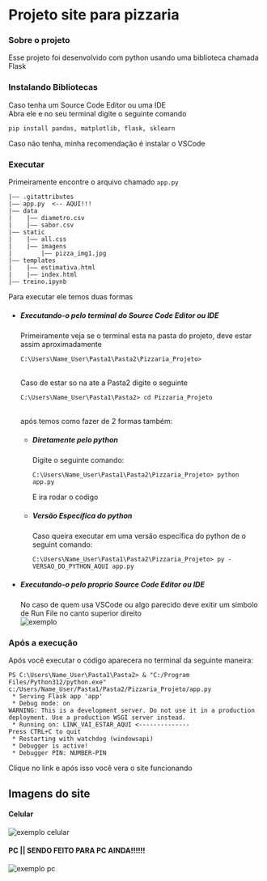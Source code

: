 <h1>Projeto site para pizzaria</h1>
<h3>Sobre o projeto</h3>
<p> Esse projeto foi desenvolvido com python usando uma biblioteca chamada Flask
</p>
<h3>Instalando Bibliotecas</h3>
<p>Caso tenha um Source Code Editor ou uma IDE <br> Abra ele e no seu terminal digite o seguinte comando</p>

<pre><code>pip install pandas, matplotlib, flask, sklearn</code></pre>

<p>Caso não tenha, minha recomendação é instalar o VSCode</p>

<h3>Executar</h3>

<p>Primeiramente encontre o arquivo chamado <code>app.py</code></p>

```
|—— .gitattributes 
|—— app.py  <-- AQUI!!!      
|—— data           
|    |—— diametro.csv
|    |—— sabor.csv
|—— static
|    |—— all.css
|    |—— imagens
|        |—— pizza_img1.jpg
|—— templates
|    |—— estimativa.html
|    |—— index.html
|—— treino.ipynb
```

<p>Para executar ele temos duas formas<br>
<ul>
<li>
<h5>Executando-o pelo terminal do Source Code Editor ou IDE</h5>
Primeiramente veja se o terminal esta na pasta do projeto, deve estar assim aproximadamente<br>
<pre><code>C:\Users\Name_User\Pasta1\Pasta2\Pizzaria_Projeto></code></pre><br>
Caso de estar so na ate a Pasta2 digite o seguinte<br>
<pre><code>C:\Users\Name_User\Pasta1\Pasta2> cd Pizzaria_Projeto</code></pre><br>
após temos como fazer de 2 formas também:
<ul>
<li><h5>Diretamente pelo python</h5>
Digite o seguinte comando: <br>
<pre><code>C:\Users\Name_User\Pasta1\Pasta2\Pizzaria_Projeto> python app.py</code></pre>
E ira rodar o codigo<br>
</li>
<li><h5>Versão Específica do python</h5>
Caso queira executar em uma versão específica do python de o seguint comando:<br>
<pre><code>C:\Users\Name_User\Pasta1\Pasta2\Pizzaria_Projeto> py -VERSAO_DO_PYTHON_AQUI app.py</code></pre>
</li>
</ul>
</li>
<li>
<h5>Executando-o pelo proprio Source Code Editor ou IDE</h5>
No caso de quem usa VSCode ou algo parecido deve exitir um símbolo de Run File no canto superior direito <br>
<img src="https://github.com/user-attachments/assets/c578b8c6-9417-4acc-af38-e42bcd91c430" alt="exemplo"></img>
</li>
</ul>
<h3>Após a execução</h3>
Após você executar o código aparecera no terminal da seguinte maneira:<br>

```
PS C:\Users\Name_User\Pasta1\Pasta2> & "C:/Program Files/Python312/python.exe" c:/Users/Name_User/Pasta1/Pasta2/Pizzaria_Projeto/app.py
 * Serving Flask app 'app'
 * Debug mode: on
WARNING: This is a development server. Do not use it in a production deployment. Use a production WSGI server instead.
 * Running on: LINK_VAI_ESTAR_AQUI <--------------
Press CTRL+C to quit
 * Restarting with watchdog (windowsapi)
 * Debugger is active!
 * Debugger PIN: NUMBER-PIN
```

Clique no link e após isso você vera o site funcionando

<h2>Imagens do site</h2>
<h4>Celular</h4>
<img src="https://github.com/user-attachments/assets/485f70b2-c268-47d0-aa6a-9d65183059d5" alt="exemplo celular">
<br>
<h4>PC || SENDO FEITO PARA PC AINDA!!!!!!</h4>
<img src="https://github.com/user-attachments/assets/8f80fd19-a39d-46a5-a1ac-17ba05d86122" alt="exemplo pc"> 